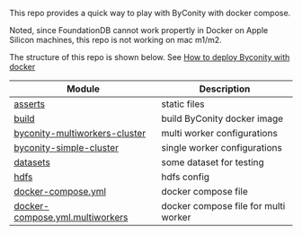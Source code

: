 This repo provides a quick way to play with ByConity with docker compose.

Noted, since FoundationDB cannot work propertly in Docker on Apple Silicon machines, this repo is not working on mac m1/m2.

The structure of this repo is shown below. See [How to deploy Byconity with docker](https://byconity.github.io/docs/quick-start/deploy-byconity-with-docker)

| Module                      | Description |
|----------------------------|-------------|
| [asserts](assets/)               | static files    |
| [build](build/)       |    build ByConity docker image     |
| [byconity-multiworkers-cluster](byconity-multiworkers-cluster/)       | multi worker configurations        |
| [byconity-simple-cluster](byconity-simple-cluster/)           | single worker configurations        |
| [datasets](datasets/)         | some dataset for testing        |
| [hdfs](hdfs/) | hdfs config        |
| [docker-compose.yml](docker-compose.yml) | docker compose file       |
| [docker-compose.yml.multiworkers](docker-compose.yml.multiworkers) | docker compose file for multi worker        |
